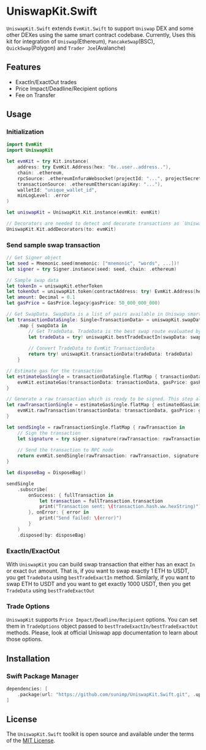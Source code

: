 # UniswapKit.Swift

`UniswapKit.Swift` extends `EvmKit.Swift` to support `Uniswap` DEX and some other DEXes using the same smart contract codebase. Currently, Uses this kit for integration of `Uniswap`(Ethereum), `PancakeSwap`(BSC), `QuickSwap`(Polygon) and `Trader Joe`(Avalanche)

## Features

- ExactIn/ExactOut trades
- Price Impact/Deadline/Recipient options 
- Fee on Transfer

## Usage

### Initialization

```swift
import EvmKit
import UniswapKit

let evmKit = try Kit.instance(
	address: try EvmKit.Address(hex: "0x..user..address.."),
	chain: .ethereum,
	rpcSource: .ethereumInfuraWebsocket(projectId: "...", projectSecret: "..."),
	transactionSource: .ethereumEtherscan(apiKey: "..."),
	walletId: "unique_wallet_id",
	minLogLevel: .error
)

let uniswapKit = UniswapKit.Kit.instance(evmKit: evmKit)

// Decorators are needed to detect and decorate transactions as `Uniswap` transactions
UniswapKit.Kit.addDecorators(to: evmKit)
```

### Send sample swap transaction

```swift
// Get Signer object
let seed = Mnemonic.seed(mnemonic: ["mnemonic", "words", ...])!
let signer = try Signer.instance(seed: seed, chain: .ethereum)

// Sample swap data
let tokenIn = uniswapKit.etherToken
let tokenOut = uniswapKit.token(contractAddress: try! EvmKit.Address(hex: "0x..token..address"), decimals: 18)
let amount: Decimal = 0.1
let gasPrice = GasPrice.legacy(gasPrice: 50_000_000_000)

// Get SwapData. SwapData is a list of pairs available in Uniswap smart contract at the moment
let transactionDataSingle: Single<TransactionData> = uniswapKit.swapDataSingle(tokenIn: tokenIn, tokenOut: tokenOut)
    .map { swapData in
        // Get TradeData. TradeData is the best swap route evaluated by UniswapKit
        let tradeData = try! uniswapKit.bestTradeExactIn(swapData: swapData, amountIn: amount)
        
        // Convert TradeData to EvmKit TransactionData
        return try! uniswapKit.transactionData(tradeData: tradeData)
    }

// Estimate gas for the transaction
let estimateGasSingle = transactionDataSingle.flatMap { transactionData in
    evmKit.estimateGas(transactionData: transactionData, gasPrice: gasPrice)
}

// Generate a raw transaction which is ready to be signed. This step also synchronizes the nonce
let rawTransactionSingle = estimateGasSingle.flatMap { estimatedGasLimit in
    evmKit.rawTransaction(transactionData: transactionData, gasPrice: gasPrice, gasLimit: estimatedGasLimit)
}

let sendSingle = rawTransactionSingle.flatMap { rawTransaction in
    // Sign the transaction
    let signature = try signer.signature(rawTransaction: rawTransaction)
    
    // Send the transaction to RPC node
    return evmKit.sendSingle(rawTransaction: rawTransaction, signature: signature)
}

let disposeBag = DisposeBag()

sendSingle
    .subscribe(
        onSuccess: { fullTransaction in
            let transaction = fullTransaction.transaction
            print("Transaction sent: \(transaction.hash.ww.hexString)")
        }, onError: { error in
            print("Send failed: \(error)")
        }
    )
    .disposed(by: disposeBag)
```

### ExactIn/ExactOut

With `UniswapKit` you can build swap transaction that either has an exact `In` or exact `Out` amount. That is, if you want to swap exactly 1 ETH to USDT, you get `TradeData` using `bestTradeExactIn` method. Similarly, if you want to swap ETH to USDT and you want to get exactly 1000 USDT, then you get `TradeData` using `bestTradeExactOut`

### Trade Options

`UniswapKit` supports `Price Impact/Deadline/Recipient` options. You can set them in `TradeOptions` object passed to `bestTradeExactIn/bestTradeExactOut` methods. Please, look at official Uniswap app documentation to learn about those options.

## Installation

### Swift Package Manager

```swift
dependencies: [
    .package(url: "https://github.com/sunimp/UniswapKit.Swift.git", .upToNextMajor(from: "3.1.0"))
]
```

## License

The `UniswapKit.Swift` toolkit is open source and available under the terms of the [MIT License](https://github.com/sunimp/UniswapKit.Swift/blob/master/LICENSE).

